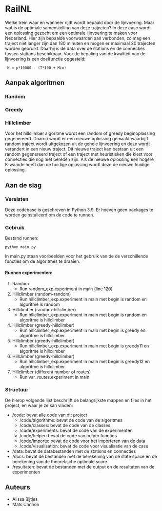 # RailNL
Welke trein waar en wanneer rijdt wordt bepaald door de lijnvoering. Maar wat is de optimale samenstelling van deze trajecten? In deze case wordt een oplossing gezocht om een optimale lijnvoering te maken voor Nederland. Hier zijn bepaalde voorwaarden aan verbonden, zo mag een traject niet langer zijn dan 180 minuten en mogen er maximaal 20 trajecten worden gebruikt. Daarbij is de data over de stations en de connecties tussen stations beschikbaar. Voor de bepaling van de kwaliteit van de lijnvoering is een doelfunctie opgesteld: 
```
 K = p*10000 - (T*100 + Min)
```

## Aanpak algoritmen
### Random

### Greedy

### Hillclimber
Voor het hillclimber algoritme wordt een random of greedy beginoplossing gegenereerd. Daarna wordt er een nieuwe oplossing gemaakt waarbij 1 random traject wordt uitgekozen uit de gehele lijnvoering en deze wordt verandert in een nieuw traject. Dit nieuwe traject kan bestaan uit een random gegenereerd traject of een traject met heuristieken die kiest voor connecties die nog niet bereden zijn. Als de nieuwe oplossing een hogere K-waarde heeft dan de huidige oplossing wordt deze de nieuwe huidige oplossing.

## Aan de slag
### Vereisten
Deze codebase is geschreven in Python 3.9. Er hoeven geen packages te worden geinstalleerd om de code te runnen.

### Gebruik
Bestand runnen:

```
python main.py
```
In main.py staan voorbeelden voor het gebruik van de de verschillende functies om de algoritmes te draaien.

#### Runnen experimenten:
1. Random
    * Run random_exp.experiment in main (line 120)
2. Hillclimber (random-random)
    * Run hillclimber_exp.experiment in main met begin is random en algoritme is random
3. Hillclimber (random-hillclimber)
    * Run hillclimber_exp.experiment in main met begin is random en algoritme is hillclimber
4. Hillclimber (greedy-hillclimber)
    * Run hillclimber_exp.experiment in main met begin is greedy en algoritme is hillclimber
5. Hillclimber (greedy-hillclimber)
    * Run hillclimber_exp.experiment in main met begin is greedy11 en algoritme is hillclimber
6. Hillclimber (greedy-hillclimber)
    * Run hillclimber_exp.experiment in main met begin is greedy12 en algoritme is hillclimber
7. Hillclimber (different number of routes)
    * Run var_routes.experiment in main

### Structuur
De hierop volgende lijst beschrijft de belangrijkste mappen en files in het project, en waar je ze kan vinden:
* /code: bevat alle code van dit project
    * /code/algorithms: bevat de code van de algoritmes
    * /code/classes: bevat de code van de classes
    * /code/experiments: bevat de code van de experimenten
    * /code/helper: bevat de code van helper functies
    * /code/imports: bevat de code voor het importeren van de data
    * /code/visualisation: bevat de code voor visualisatie van de case
* /data: bevat de databestanden met de stations en connecties
* /docs: bevat de bestanden met de berekening van de state space en de berekening van de theoretische optimale score
* /resultaten: bevat de bestanden met de output en de resultaten van de experimenten

## Auteurs
* Alissa Bijtjes
* Mats Cannon